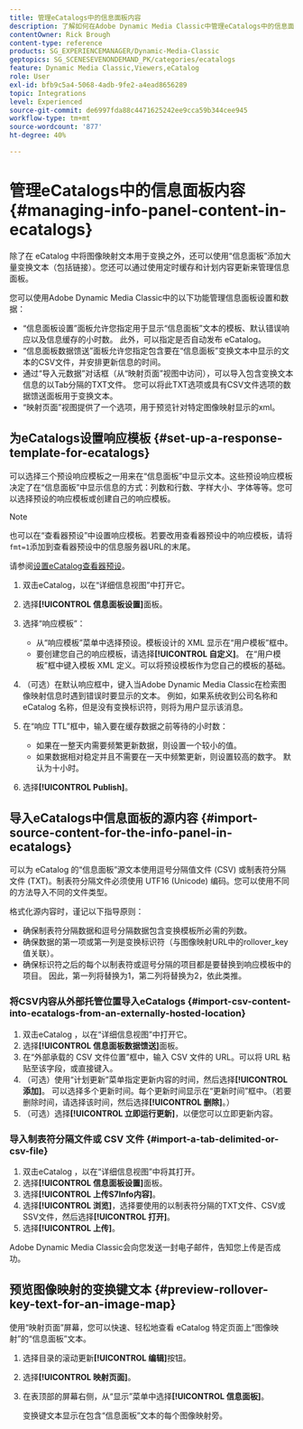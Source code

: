 ```yaml
---
title: 管理eCatalogs中的信息面板内容
description: 了解如何在Adobe Dynamic Media Classic中管理eCatalogs中的信息面板内容。
contentOwner: Rick Brough
content-type: reference
products: SG_EXPERIENCEMANAGER/Dynamic-Media-Classic
geptopics: SG_SCENESEVENONDEMAND_PK/categories/ecatalogs
feature: Dynamic Media Classic,Viewers,eCatalog
role: User
exl-id: bfb9c5a4-5068-4adb-9fe2-a4ead8656289
topic: Integrations
level: Experienced
source-git-commit: de6997fda88c4471625242ee9cca59b344cee945
workflow-type: tm+mt
source-wordcount: '877'
ht-degree: 40%

---
```


# 管理eCatalogs中的信息面板内容{#managing-info-panel-content-in-ecatalogs}

除了在 eCatalog 中将图像映射文本用于变换之外，还可以使用“信息面板”添加大量变换文本（包括链接）。您还可以通过使用定时缓存和计划内容更新来管理信息面板。

您可以使用Adobe Dynamic Media Classic中的以下功能管理信息面板设置和数据：

* “信息面板设置”面板允许您指定用于显示“信息面板”文本的模板、默认错误响应以及信息缓存的小时数。 此外，可以指定是否自动发布 eCatalog。
* “信息面板数据馈送”面板允许您指定包含要在“信息面板”变换文本中显示的文本的CSV文件，并安排更新信息的时间。
* 通过“导入元数据”对话框（从“映射页面”视图中访问），可以导入包含变换文本信息的以Tab分隔的TXT文件。 您可以将此TXT选项或具有CSV文件选项的数据馈送面板用于变换文本。
* “映射页面”视图提供了一个选项，用于预览针对特定图像映射显示的xml。

## 为eCatalogs设置响应模板 {#set-up-a-response-template-for-ecatalogs}

可以选择三个预设响应模板之一用来在“信息面板”中显示文本。这些预设响应模板决定了在“信息面板”中显示信息的方式：列数和行数、字样大小、字体等等。您可以选择预设的响应模板或创建自己的响应模板。

>[!NOTE]
>
>也可以在“查看器预设”中设置响应模板。若要改用查看器预设中的响应模板，请将`fmt=1`添加到查看器预设中的信息服务器URL的末尾。
>
>请参阅[设置eCatalog查看器预设](setting-ecatalog-viewer-presets.md#setting_up_ecatalog_viewer_presets)。

1. 双击eCatalog，以在“详细信息视图”中打开它。
1. 选择&#x200B;**[!UICONTROL 信息面板设置]**&#x200B;面板。
1. 选择“响应模板”：

   * 从“响应模板”菜单中选择预设。模板设计的 XML 显示在“用户模板”框中。
   * 要创建您自己的响应模板，请选择&#x200B;**[!UICONTROL 自定义]**。 在“用户模板”框中键入模板 XML 定义。可以将预设模板作为您自己的模板的基础。

1. （可选）在默认响应框中，键入当Adobe Dynamic Media Classic在检索图像映射信息时遇到错误时要显示的文本。 例如，如果系统收到公司名称和 eCatalog 名称，但是没有变换标识符，则将为用户显示该消息。
1. 在“响应 TTL”框中，输入要在缓存数据之前等待的小时数：

   * 如果在一整天内需要频繁更新数据，则设置一个较小的值。
   * 如果数据相对稳定并且不需要在一天中频繁更新，则设置较高的数字。 默认为十小时。

1. 选择&#x200B;**[!UICONTROL Publish]**。

## 导入eCatalogs中信息面板的源内容 {#import-source-content-for-the-info-panel-in-ecatalogs}

可以为 eCatalog 的“信息面板”源文本使用逗号分隔值文件 (CSV) 或制表符分隔文件 (TXT)。制表符分隔文件必须使用 UTF16 (Unicode) 编码。您可以使用不同的方法导入不同的文件类型。

格式化源内容时，谨记以下指导原则：

* 确保制表符分隔数据和逗号分隔数据包含变换模板所必需的列数。
* 确保数据的第一项或第一列是变换标识符（与图像映射URL中的rollover_key值关联）。
* 确保标识符之后的每个以制表符或逗号分隔的项目都是要替换到响应模板中的项目。 因此，第一列将替换为$1$，第二列将替换为$2$，依此类推。

### 将CSV内容从外部托管位置导入eCatalogs {#import-csv-content-into-ecatalogs-from-an-externally-hosted-location}

1. 双击eCatalog ，以在“详细信息视图”中打开它。
1. 选择&#x200B;**[!UICONTROL 信息面板数据馈送]**&#x200B;面板。
1. 在“外部承载的 CSV 文件位置”框中，输入 CSV 文件的 URL。可以将 URL 粘贴至该字段，或直接键入。
1. （可选）使用“计划更新”菜单指定更新内容的时间，然后选择&#x200B;**[!UICONTROL 添加]**。 可以选择多个更新时间。每个更新时间显示在“更新时间”框中。（若要删除时间，请选择该时间，然后选择&#x200B;**[!UICONTROL 删除]**。）
1. （可选）选择&#x200B;**[!UICONTROL 立即运行更新]**，以便您可以立即更新内容。

### 导入制表符分隔文件或 CSV 文件 {#import-a-tab-delimited-or-csv-file}

<!-- 

Comment Type: remark
Last Modified By: unknown unknown 
Last Modified Date: 

<p>SR changed this section 10/23/2012</p>

 -->

1. 双击eCatalog ，以在“详细信息视图”中将其打开。
1. 选择&#x200B;**[!UICONTROL 信息面板设置]**&#x200B;面板。
1. 选择&#x200B;**[!UICONTROL 上传S7Info内容]**。
1. 选择&#x200B;**[!UICONTROL 浏览]**，选择要使用的以制表符分隔的TXT文件、CSV或SSV文件，然后选择&#x200B;**[!UICONTROL 打开]**。
1. 选择&#x200B;**[!UICONTROL 上传]**。

Adobe Dynamic Media Classic会向您发送一封电子邮件，告知您上传是否成功。

## 预览图像映射的变换键文本 {#preview-rollover-key-text-for-an-image-map}

使用“映射页面”屏幕，您可以快速、轻松地查看 eCatalog 特定页面上“图像映射”的“信息面板”文本。

1. 选择目录的滚动更新&#x200B;**[!UICONTROL 编辑]**&#x200B;按钮。
1. 选择&#x200B;**[!UICONTROL 映射页面]**。
1. 在表顶部的屏幕右侧，从“显示”菜单中选择&#x200B;**[!UICONTROL 信息面板]**。

   变换键文本显示在包含“信息面板”文本的每个图像映射旁。
